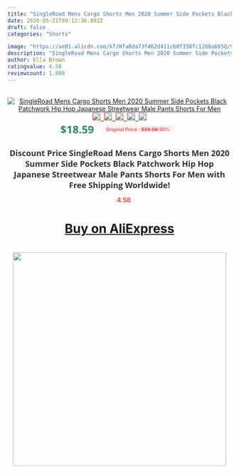 ```yaml
---
title: "SingleRoad Mens Cargo Shorts Men 2020 Summer Side Pockets Black Patchwork Hip Hop Japanese Streetwear Male Pants Shorts For Men"
date: 2020-05-21T09:12:36.892Z
draft: false
categories: "Shorts"

image: "https://ae01.alicdn.com/kf/Hfa0da73f462d411cb0f358fc1208a665Q/SingleRoad-Mens-Cargo-Shorts-Men-2020-Summer-Side-Pockets-Black-Patchwork-Hip-Hop-Japanese-Streetwear-Male.jpg"
description: "SingleRoad Mens Cargo Shorts Men 2020 Summer Side Pockets Black Patchwork Hip Hop Japanese Streetwear Male Pants Shorts For Men"
author: Ella Brown
ratingvalue: 4.58
reviewcount: 1.888
---
```

<br>
<div style="text-align: center;">
<a href="https://s.click.aliexpress.com/e/_98wwbb" target="_blank" rel="nofollow noopener noreferrer"><img alt="SingleRoad Mens Cargo Shorts Men 2020 Summer Side Pockets Black Patchwork Hip Hop Japanese Streetwear Male Pants Shorts For Men" class="magnifier-image" src="https://ae01.alicdn.com/kf/Hfa0da73f462d411cb0f358fc1208a665Q/SingleRoad-Mens-Cargo-Shorts-Men-2020-Summer-Side-Pockets-Black-Patchwork-Hip-Hop-Japanese-Streetwear-Male.jpg_640x640.jpg">
<br>
<img style="border:1px solid salmon" src="https://ae01.alicdn.com/kf/Hfa0da73f462d411cb0f358fc1208a665Q/SingleRoad-Mens-Cargo-Shorts-Men-2020-Summer-Side-Pockets-Black-Patchwork-Hip-Hop-Japanese-Streetwear-Male.jpg_120x120.jpg">&nbsp;&nbsp;<img style="border:1px solid salmon" src="https://ae01.alicdn.com/kf/Hae23c877f1ea40b68e948f0724743019T/SingleRoad-Mens-Cargo-Shorts-Men-2020-Summer-Side-Pockets-Black-Patchwork-Hip-Hop-Japanese-Streetwear-Male.jpg_120x120.jpg">&nbsp;&nbsp;<img style="border:1px solid salmon" src="https://ae01.alicdn.com/kf/Hd7a9185289f04b548a352eb93d841bc0t/SingleRoad-Mens-Cargo-Shorts-Men-2020-Summer-Side-Pockets-Black-Patchwork-Hip-Hop-Japanese-Streetwear-Male.jpg_120x120.jpg">&nbsp;&nbsp;<img style="border:1px solid salmon" src="https://ae01.alicdn.com/kf/H628a6465b8224f1cb4cf7eaa7849cb01g/SingleRoad-Mens-Cargo-Shorts-Men-2020-Summer-Side-Pockets-Black-Patchwork-Hip-Hop-Japanese-Streetwear-Male.jpg_120x120.jpg">&nbsp;&nbsp;<img style="border:1px solid salmon" src="https://ae01.alicdn.com/kf/H7166463cc2564810b59ce7190a0784a5l/SingleRoad-Mens-Cargo-Shorts-Men-2020-Summer-Side-Pockets-Black-Patchwork-Hip-Hop-Japanese-Streetwear-Male.jpg_120x120.jpg"></a></div><br0>
<div style="text-align: center;"><span style="background-color: white; border: 0px; box-sizing: border-box; color: seagreen; display: inline-block; font-family: &quot;open sans&quot; , &quot;arial&quot; , &quot;helvetica&quot; , sans-serif , &quot;heiti&quot;; font-size: 24px; font-stretch: inherit; font-weight: 700; line-height: inherit; margin: 0px 10px 0px 0px; padding: 0px; vertical-align: middle;">$18.59 </span>
<span style="background: rgb(255 , 241 , 241); border-radius: 3px; border: 0px; box-sizing: border-box; color: #ff4747; display: inline-block; font-family: inherit; font-size: 12px; font-stretch: inherit; font-style: inherit; font-variant: inherit; font-weight: 600; line-height: inherit; margin: 0px; padding: 2px 5px; transform: scale(0.9); vertical-align: middle;">Original Price : <b style="text-decoration: line-through;">$26.56 </b> 30%&nbsp;&nbsp;</span></div>
<h1 style="color: #333333; display: inline-block; font-family: &quot;open sans&quot; , &quot;arial&quot; , &quot;helvetica&quot; , sans-serif , &quot;heiti&quot;; font-size: 18px; font-stretch: inherit; font-weight: 700; text-align: center;">Discount Price SingleRoad Mens Cargo Shorts Men 2020 Summer Side Pockets Black Patchwork Hip Hop Japanese Streetwear Male Pants Shorts For Men with Free Shipping Worldwide!</h1>
<div style="color: #ff4747; text-align: center;">
<img src="https://4.bp.blogspot.com/-M0ZcTcb-5uY/XleCXlxnR4I/AAAAAAAAAEc/OrjgMkXV1oMQFaCRZj5HQwOCBcu3w1FegCPcBGAYYCw/s1600/star.png" style="height: 15px;">&nbsp;<b>4.58</b></div>
<div class="button_cont" align="center"><a class="buynow_a" href="https://s.click.aliexpress.com/e/_98wwbb" target="_blank" rel="nofollow noopener noreferrer"><H1>Buy on AliExpress</H1></a></div><br>
<div class="separator" style="clear: both; text-align: center;">
<img src="https://lh3.googleusercontent.com/-pTy5HemUv9M/XlePHvY0dAI/AAAAAAAAAE4/0nX5iRUoIWY8eMW9Dpxeirr157OZliDIgCLcBGAsYHQ/s1600/badge.gif" width="480">
</div>
